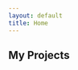 ```yaml
---
layout: default
title: Home
---
```


## My Projects

<script>
    fetch('projects.json')
        .then(response => response.json())
        .then(projects => {
            let projectContainer = document.getElementById('project-list');
            projectContainer.innerHTML = projects.map(project => `
                <div class="project-item">
                    <h3><a href="${project.repository_url}" target="_blank">${project.name}</a></h3>
                    <p>${project.description}</p>
                    ${project.site_url ? `<p><a href="${project.site_url}" target="_blank">Live Site</a></p>` : ''}
                    ${project.image ? `<img src="${project.image}" alt="${project.name}" width="200">` : ''}
                </div>
            `).join('');
        })
        .catch(error => console.error('Error loading projects:', error));
</script>

<div id="project-list"></div>

<style>
    .project-item {
        border: 1px solid #ddd;
        padding: 10px;
        margin-bottom: 15px;
    }
</style>
